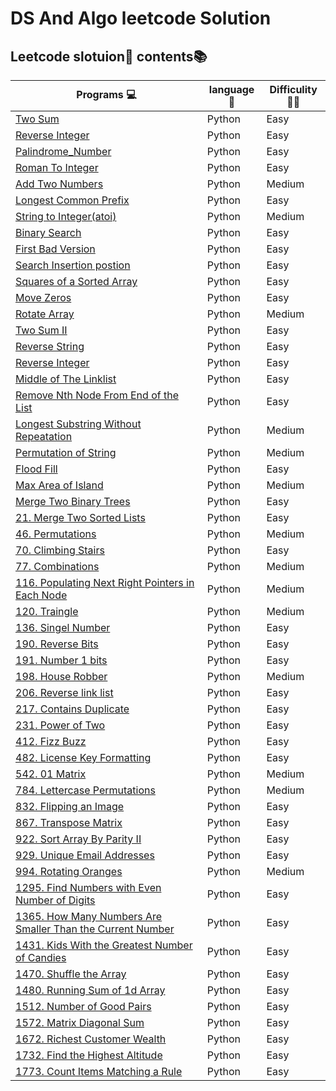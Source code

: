 # DS And Algo leetcode Solution 

## Leetcode slotuion📖 contents📚


|  **Programs** 💻    |  **language**  🐍| **Difficulity** 🏴‍☠️|
|----------------------|-------------------|-----------------|
| [Two Sum](https://github.com/chakrabortysayantan699/DS_algo_leetcode/blob/main/Python/Two_Sum.py)| Python   |  Easy           |
| [Reverse Integer](https://github.com/chakrabortysayantan699/DS_algo_leetcode/blob/main/Python/Reverse_Integer.py)|Python| Easy   |
| [Palindrome_Number](https://github.com/chakrabortysayantan699/Algo_leetcode/blob/main/Python/Palindrome_Number.py)|Python| Easy  |
| [Roman To Integer](https://github.com/chakrabortysayantan699/Algo_leetcode/blob/main/Python/RomanToInteger.py)|Python|Easy|
| [Add Two Numbers](https://github.com/chakrabortysayantan699/Algo_leetcode/blob/main/Python/Add_Two_Numbers.md)|Python|Medium|
|[Longest Common Prefix](https://github.com/chakrabortysayantan699/Algo_leetcode/blob/main/Python/Longest_common_prefix.md)|Python|Easy|
|[String to Integer(atoi)](https://github.com/chakrabortysayantan699/Algo_leetcode/blob/main/Python/String_Integer.md)|Python|Medium|
|[Binary Search](https://github.com/chakrabortysayantan699/Algo_leetcode/blob/main/Python/Binary_Search.md)|Python|Easy|
|[First Bad Version](https://github.com/chakrabortysayantan699/Algo_leetcode/blob/main/Python/First_bad_version.md)|Python|Easy|
|[Search Insertion postion](https://github.com/chakrabortysayantan699/Algo_leetcode/blob/main/Python/Search_insertion_postion.md)|Python|Easy|
|[Squares of a Sorted Array](https://github.com/chakrabortysayantan699/Algo_leetcode/blob/main/Python/Squares_of_Sorted_array.md)|Python|Easy|
|[Move Zeros](https://github.com/chakrabortysayantan699/Algo_leetcode/blob/main/Python/Moving_zeros.md)|Python|Easy|
|[Rotate Array](https://github.com/chakrabortysayantan699/Algo_leetcode/blob/main/Python/Rotate_array.md)|Python|Medium|
|[Two Sum II ](https://github.com/chakrabortysayantan699/Algo_leetcode/blob/main/Python/Two_Sum_II.md)|Python|Easy|
|[Reverse String](https://github.com/chakrabortysayantan699/Algo_leetcode/blob/main/Python/Reverse_String.md)|Python|Easy|
|[Reverse Integer](https://github.com/chakrabortysayantan699/Algo_leetcode/blob/main/Python/Reverse_words.md)|Python| Easy|
|[ Middle of The Linklist](https://github.com/chakrabortysayantan699/Algo_leetcode/blob/c526de0623613a58b781b5ba2fbbd20149dd3a40/Python/Middle_linklist.md)|Python|Easy|
|[Remove Nth Node From End of the List](https://github.com/chakrabortysayantan699/Algo_leetcode/blob/main/Python/Remove_End_list.md)| Python |Easy|
|[Longest Substring Without Repeatation ](https://github.com/chakrabortysayantan699/Algo_leetcode/blob/main/Python/Longest_substring.md)|Python|Medium|
|[Permutation of String](https://github.com/chakrabortysayantan699/Algo_leetcode/blob/main/Python/Permutation_string.md)|Python|Medium|
|[Flood Fill](https://github.com/chakrabortysayantan699/Algo_leetcode/blob/main/Python/Flood_fill.md)|Python|Easy|
|[Max Area of Island](https://github.com/chakrabortysayantan699/Algo_leetcode/blob/main/Python/Max_area_island.md)|Python|Medium|
|[Merge Two Binary Trees](https://github.com/chakrabortysayantan699/Algo_leetcode/blob/main/Python/Merge_binary_trees.md)|Python|Easy|
|[21.  Merge Two Sorted Lists](https://github.com/chakrabortysayantan699/Algo_leetcode/blob/main/Python/Merge_sorted_list.md)|Python|Easy|
|[46.  Permutations](https://github.com/chakrabortysayantan699/Algo_leetcode/blob/main/Python/Permuation.md)|Python|Medium|
|[70.  Climbing Stairs](https://github.com/chakrabortysayantan699/Algo_leetcode/blob/main/Python/Climibing_stairs.md)|Python|Easy|
|[77.  Combinations](https://github.com/chakrabortysayantan699/Algo_leetcode/blob/main/Python/Combination.md)|Python|Medium|
|[116. Populating Next Right Pointers in Each Node](https://github.com/chakrabortysayantan699/Algo_leetcode/blob/main/Python/Next_right_pointers.md)|Python|Medium|
|[120. Traingle](https://github.com/chakrabortysayantan699/Algo_leetcode/blob/main/Python/Traingle.md)|Python|Medium|
|[136. Singel Number](https://github.com/chakrabortysayantan699/Algo_leetcode/blob/main/Python/Singel_number.md)|Python|Easy|
|[190. Reverse Bits](https://github.com/chakrabortysayantan699/Algo_leetcode/blob/main/Python/Reverse_bits.md)|Python|Easy|
|[191. Number 1 bits](https://github.com/chakrabortysayantan699/Algo_leetcode/blob/main/Python/Number_1.md)|Python|Easy|
|[198. House Robber](https://github.com/chakrabortysayantan699/Algo_leetcode/blob/main/Python/House_robber.md)|Python| Medium|
|[206. Reverse link list](https://github.com/chakrabortysayantan699/Algo_leetcode/blob/main/Python/Reverse_linklist.md)|Python |Easy|
|[217. Contains Duplicate](https://github.com/chakrabortysayantan699/Algo_leetcode/blob/main/Python/contain_duplicates.md)|Python|Easy|
|[231. Power of Two](https://github.com/chakrabortysayantan699/Algo_leetcode/blob/main/Python/Power_two.md)|Python|Easy|
|[412. Fizz Buzz](https://github.com/chakrabortysayantan699/Algo_leetcode/blob/main/Python/Fizz_buzz.md)|Python|Easy|
|[482. License Key Formatting](https://github.com/chakrabortysayantan699/Algo_leetcode/blob/main/Python/License_key.md)|Python|Easy|
|[542. 01 Matrix](https://github.com/chakrabortysayantan699/Algo_leetcode/blob/main/Python/matrix.md)|Python|Medium|
|[784. Lettercase Permutations](https://github.com/chakrabortysayantan699/Algo_leetcode/blob/main/Python/LetterCase_permutations.md)|Python|Medium|
|[832. Flipping an Image](https://github.com/chakrabortysayantan699/Algo_leetcode/blob/main/Python/Flipping_image.md)|Python|Easy|
|[867. Transpose Matrix](https://github.com/chakrabortysayantan699/Algo_leetcode/blob/main/Python/Transpose_matrix.md)|Python|Easy|
|[922. Sort Array By Parity II](https://github.com/chakrabortysayantan699/Algo_leetcode/blob/main/Python/sort_array_parity.md)|Python|Easy|
|[929. Unique Email Addresses](https://github.com/chakrabortysayantan699/Algo_leetcode/blob/main/Python/unique_mail_adress.md)|Python|Easy|
|[994. Rotating Oranges](https://github.com/chakrabortysayantan699/Algo_leetcode/blob/main/Python/Rotatating_orange.md)|Python|Medium|
|[1295. Find Numbers with Even Number of Digits](https://github.com/chakrabortysayantan699/Algo_leetcode/blob/main/Python/Even_digit.md)|Python|Easy|
|[1365. How Many Numbers Are Smaller Than the Current Number](https://github.com/chakrabortysayantan699/Algo_leetcode/blob/main/Python/Smaller_than_current.md)|Python|Easy|
|[1431. Kids With the Greatest Number of Candies](https://github.com/chakrabortysayantan699/Algo_leetcode/blob/main/Python/Greatest_number_of_candies.md)|Python|Easy|
|[1470. Shuffle the Array](https://github.com/chakrabortysayantan699/Algo_leetcode/blob/main/Python/Suffle_array.md)|Python|Easy|
|[1480. Running Sum of 1d Array](https://github.com/chakrabortysayantan699/Algo_leetcode/blob/main/Python/Running%20Sum%20of%201d%20Array.md)|Python|Easy|
|[1512. Number of Good Pairs](https://github.com/chakrabortysayantan699/Algo_leetcode/blob/main/Python/Good_pairs.md)|Python|Easy|
|[1572. Matrix Diagonal Sum](https://github.com/chakrabortysayantan699/Algo_leetcode/blob/main/Python/Matrix_diagonal.md)|Python|Easy|
|[1672. Richest Customer Wealth](https://github.com/chakrabortysayantan699/Algo_leetcode/blob/main/Python/Richest_Customer_wealth.md)|Python|Easy|
|[1732. Find the Highest Altitude](https://github.com/chakrabortysayantan699/Algo_leetcode/blob/main/Python/Highest_altitiude.md)|Python|Easy|
|[1773. Count Items Matching a Rule](https://github.com/chakrabortysayantan699/Algo_leetcode/blob/main/Python/Count_intems_matching_rule.md)|Python|Easy|





